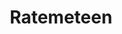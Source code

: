 ---
title: Ratemeteen
crosslinks:
- TeenAmIUgly
- Rateme
- ShingekiNoKyojin
- ClashRoyale
- short
---